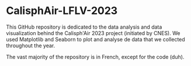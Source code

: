 # CalisphAir-LFLV-2023
This GitHub repository is dedicated to the data analysis and data visualization behind the Calisph'Air 2023 project (initiated by CNES). We used Matplotlib and Seaborn to plot and analyse de data that we collected throughout the year. 

The vast majority of the repository is in French, except for the code (duh). 